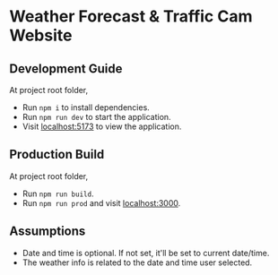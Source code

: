 # Weather Forecast & Traffic Cam Website


## Development Guide

At project root folder,

- Run `npm i` to install dependencies.
- Run `npm run dev` to start the application.
- Visit [localhost:5173](http://localhost:5173) to view the application.

## Production Build

At project root folder,

- Run `npm run build`.
- Run `npm run prod` and visit [localhost:3000](http://localhost:3000).

## Assumptions

- Date and time is optional. If not set, it'll be set to current date/time.
- The weather info is related to the date and time user selected.
